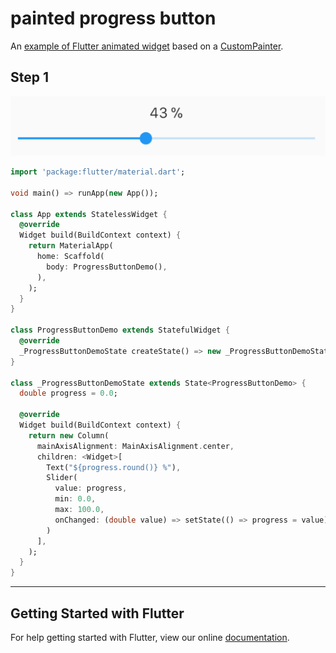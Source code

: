 # painted progress button

An [example of Flutter animated widget](https://github.com/rxlabz/painted_progress_widget/) based on a [CustomPainter](https://docs.flutter.io/flutter/rendering/CustomPainter-class.html).

## Step 1

![preview](img/step1.png)

```dart
import 'package:flutter/material.dart';

void main() => runApp(new App());

class App extends StatelessWidget {
  @override
  Widget build(BuildContext context) {
    return MaterialApp(
      home: Scaffold(
        body: ProgressButtonDemo(),
      ),
    );
  }
}

class ProgressButtonDemo extends StatefulWidget {
  @override
  _ProgressButtonDemoState createState() => new _ProgressButtonDemoState();
}

class _ProgressButtonDemoState extends State<ProgressButtonDemo> {
  double progress = 0.0;

  @override
  Widget build(BuildContext context) {
    return new Column(
      mainAxisAlignment: MainAxisAlignment.center,
      children: <Widget>[
        Text("${progress.round()} %"),
        Slider(
          value: progress,
          min: 0.0,
          max: 100.0,
          onChanged: (double value) => setState(() => progress = value),
        )
      ],
    );
  }
}

```

___

## Getting Started with Flutter

For help getting started with Flutter, view our online
[documentation](https://flutter.io/).
